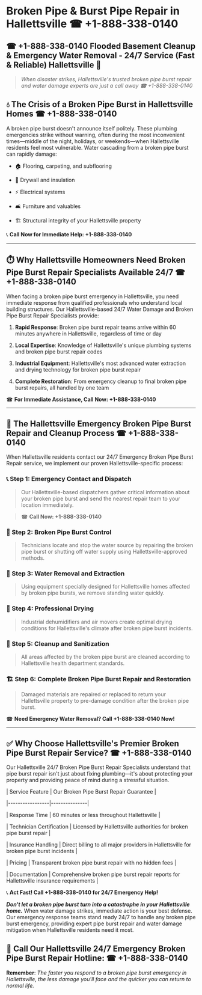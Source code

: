 # Broken Pipe & Burst Pipe Repair in Hallettsville ☎ +1-888-338-0140  
## ☎ +1-888-338-0140 Flooded Basement Cleanup & Emergency Water Removal - 24/7 Service (Fast & Reliable) Hallettsville 🚨  

> *When disaster strikes, Hallettsville's trusted broken pipe burst repair and water damage experts are just a call away ☎ +1-888-338-0140*  

## 💧 The Crisis of a Broken Pipe Burst in Hallettsville Homes ☎ +1-888-338-0140  

A broken pipe burst doesn't announce itself politely. These plumbing emergencies strike without warning, often during the most inconvenient times—middle of the night, holidays, or weekends—when Hallettsville residents feel most vulnerable. Water cascading from a broken pipe burst can rapidly damage:  

* 🏠 Flooring, carpeting, and subflooring  
* 🧱 Drywall and insulation  
* ⚡ Electrical systems  
* 🛋️ Furniture and valuables  
* 🏗️ Structural integrity of your Hallettsville property  

📞 **Call Now for Immediate Help: +1-888-338-0140**  

---  

## ⏱️ Why Hallettsville Homeowners Need Broken Pipe Burst Repair Specialists Available 24/7 ☎ +1-888-338-0140  

When facing a broken pipe burst emergency in Hallettsville, you need immediate response from qualified professionals who understand local building structures. Our Hallettsville-based 24/7 Water Damage and Broken Pipe Burst Repair Specialists provide:  

1. **Rapid Response**: Broken pipe burst repair teams arrive within 60 minutes anywhere in Hallettsville, regardless of time or day  
2. **Local Expertise**: Knowledge of Hallettsville's unique plumbing systems and broken pipe burst repair codes  
3. **Industrial Equipment**: Hallettsville's most advanced water extraction and drying technology for broken pipe burst repair  
4. **Complete Restoration**: From emergency cleanup to final broken pipe burst repairs, all handled by one team  

☎ **For Immediate Assistance, Call Now: +1-888-338-0140**  

---  

## 🔧 The Hallettsville Emergency Broken Pipe Burst Repair and Cleanup Process ☎ +1-888-338-0140  

When Hallettsville residents contact our 24/7 Emergency Broken Pipe Burst Repair service, we implement our proven Hallettsville-specific process:  

### 📞 Step 1: Emergency Contact and Dispatch  
> Our Hallettsville-based dispatchers gather critical information about your broken pipe burst and send the nearest repair team to your location immediately.  
> ☎ **Call Now: +1-888-338-0140**  

### 🚿 Step 2: Broken Pipe Burst Control  
> Technicians locate and stop the water source by repairing the broken pipe burst or shutting off water supply using Hallettsville-approved methods.  

### 🌊 Step 3: Water Removal and Extraction  
> Using equipment specially designed for Hallettsville homes affected by broken pipe bursts, we remove standing water quickly.  

### 💨 Step 4: Professional Drying  
> Industrial dehumidifiers and air movers create optimal drying conditions for Hallettsville's climate after broken pipe burst incidents.  

### 🧼 Step 5: Cleanup and Sanitization  
> All areas affected by the broken pipe burst are cleaned according to Hallettsville health department standards.  

### 🏗️ Step 6: Complete Broken Pipe Burst Repair and Restoration  
> Damaged materials are repaired or replaced to return your Hallettsville property to pre-damage condition after the broken pipe burst.  

☎ **Need Emergency Water Removal? Call +1-888-338-0140 Now!**  

---  

## ✅ Why Choose Hallettsville's Premier Broken Pipe Burst Repair Service? ☎ +1-888-338-0140  

Our Hallettsville 24/7 Broken Pipe Burst Repair Specialists understand that pipe burst repair isn't just about fixing plumbing—it's about protecting your property and providing peace of mind during a stressful situation.  

| Service Feature | Our Broken Pipe Burst Repair Guarantee |  
|-----------------|---------------|  
| Response Time | 60 minutes or less throughout Hallettsville |  
| Technician Certification | Licensed by Hallettsville authorities for broken pipe burst repair |  
| Insurance Handling | Direct billing to all major providers in Hallettsville for broken pipe burst incidents |  
| Pricing | Transparent broken pipe burst repair with no hidden fees |  
| Documentation | Comprehensive broken pipe burst repair reports for Hallettsville insurance requirements |  

📞 **Act Fast! Call +1-888-338-0140 for 24/7 Emergency Help!**  

***Don't let a broken pipe burst turn into a catastrophe in your Hallettsville home.*** When water damage strikes, immediate action is your best defense. Our emergency response teams stand ready 24/7 to handle any broken pipe burst emergency, providing expert pipe burst repair and water damage mitigation when Hallettsville residents need it most.  

## 📱 Call Our Hallettsville 24/7 Emergency Broken Pipe Burst Repair Hotline: ☎ +1-888-338-0140  

**Remember**: *The faster you respond to a broken pipe burst emergency in Hallettsville, the less damage you'll face and the quicker you can return to normal life.*